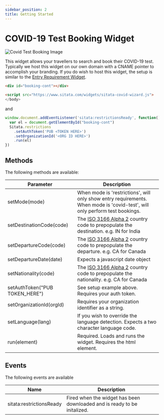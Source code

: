 ```yaml
---
sidebar_position: 2
title: Getting Started
---
```


# COVID-19 Test Booking Widget

![Covid Test Booking Image](/img/widgets/covid-test-booking.jpeg)

This widget allows your travellers to search and book their COVID-19 test.
Typically we host this widget on our own domain with a CNAME pointer to accomplish your branding.
If you do wish to host this widget, the setup is similar to the [Entry Requirement Widget](../entry_req/entry-widget.md).

```html
<div id="booking-cont"></div>

<script src="https://www.sitata.com/widgets/sitata-covid-wizard.js">
</body>
```

and

```javascript
window.document.addEventListener('sitata:restrictionsReady', function() {
  var el = document.getElementById("booking-cont")
  Sitata.restrictions
    .setAuthToken('PUB <TOKEN HERE>')
    .setOrganizationId('<ORG ID HERE>')
    .run(el)
})
```

## Methods
The following methods are available:

| Parameter | Description |
| --------- | ----------- |
| setMode(mode) | When mode is 'restrictions', will only show entry requirements. When mode is 'covid-test', will only perform test bookings.
| setDestinationCode(code) | The [ISO 3166 Alpha 2](https://en.wikipedia.org/wiki/ISO_3166-1_alpha-2) country code to prepopulate the destination. e.g. IN for India 
| setDepartureCode(code) | The [ISO 3166 Alpha 2](https://en.wikipedia.org/wiki/ISO_3166-1_alpha-2) country code to prepopulate the departure. e.g. CA for Canada 
| setDepartureDate(date) | Expects a javascript date object
| setNationality(code) | The [ISO 3166 Alpha 2](https://en.wikipedia.org/wiki/ISO_3166-1_alpha-2) country code to prepopulate the nationality. e.g. CA for Canada 
| setAuthToken(\"PUB TOKEN_HERE\") | See setup example above. Requires your auth token.
| setOrganizationId(orgId) | Requires your organization identifier as a string.
| setLanguage(lang) | If you wish to override the language detection. Expects a two character language code.
| run(element) | Required. Loads and runs the widget. Requires the html element.

## Events
The following events are available

| Name | Description |
| ---- | ----------- |
| sitata:restrictionsReady | Fired when the widget has been downloaded and is ready to be initalized.


